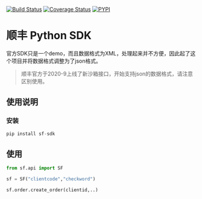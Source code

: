 [![Build Status](https://travis-ci.org/block-cat/sf-sdk.svg?branch=master)](https://travis-ci.org/block-cat/sf-sdk)
[![Coverage Status](https://coveralls.io/repos/github/block-cat/sf-sdk/badge.svg?branch=master)](https://coveralls.io/github/block-cat/sf-sdk?branch=master)
[![PYPI](https://img.shields.io/pypi/v/sf-sdk)](https://pypi.org/project/sf-sdk/)

# 顺丰 Python SDK

官方SDK只是一个demo，而且数据格式为XML，处理起来并不方便，因此起了这个项目并将数据格式调整为了json格式。

> 顺丰官方于2020-9上线了新沙箱接口，开始支持json的数据格式，请注意区别使用。

## 使用说明

### 安装

```python
pip install sf-sdk
```

## 使用

```python
from sf.api import SF

sf = SF("clientcode","checkword")

sf.order.create_order(clientid,..)

```
